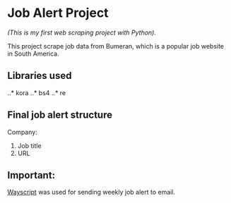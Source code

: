 # Job Alert Project
*(This is my first web scraping project with Python).*

This project scrape job data from Bumeran, which is a popular job website in South America.

## Libraries used
..* kora
..* bs4
..* re

## Final job alert structure

Company:
1. Job title
2. URL


## Important:

[Wayscript](https://wayscript.com/) was used for sending weekly job alert to email.

